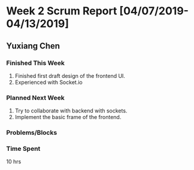 # Week 2 Scrum Report [04/07/2019-04/13/2019]

## Yuxiang Chen

### Finished This Week
1. Finished first draft design of the frontend UI. 
2. Experienced with Socket.io
### Planned Next Week
1. Try to collaborate with backend with sockets. 
2. Implement the basic frame of the frontend. 
### Problems/Blocks


### Time Spent
10 hrs
